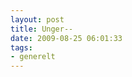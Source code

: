 ```yaml
---
layout: post
title: Unger--
date: 2009-08-25 06:01:33
tags: 
- generelt
---
```

<div align="center"><object width="425" height="344"><param name="movie" value="http://www.youtube.com/v/-s2BHofE-m0&hl=en&fs=1&"></param><param name="allowFullScreen" value="true"></param><param name="allowscriptaccess" value="always"></param><embed src="http://www.youtube.com/v/-s2BHofE-m0&hl=en&fs=1&" type="application/x-shockwave-flash" allowscriptaccess="always" allowfullscreen="true" width="425" height="344"></embed></object></div>
